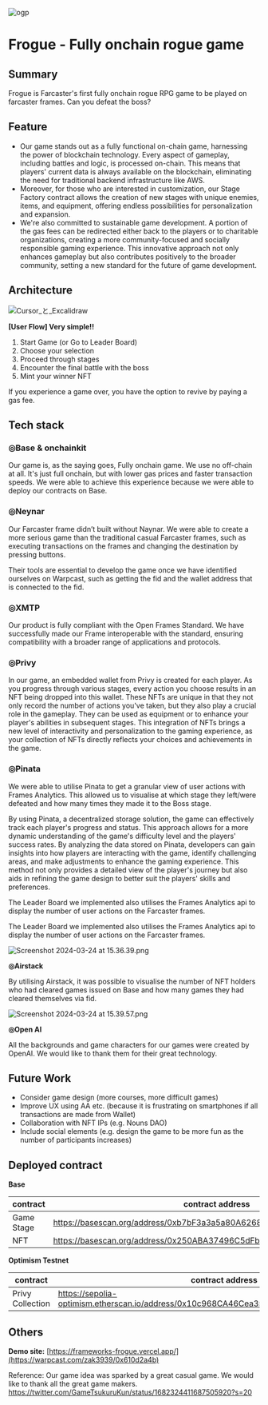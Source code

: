 ![ogp](https://github.com/libdefi/Frameworks-Frouge/assets/8872443/b4d76673-141e-4590-984c-0238e13f0e90)

# Frogue - Fully onchain rogue game

## Summary
Frogue is Farcaster's first fully onchain rogue RPG game to be played on farcaster frames. Can you defeat the boss?

## Feature

- Our game stands out as a fully functional on-chain game, harnessing the power of blockchain technology. Every aspect of gameplay, including battles and logic, is processed on-chain. This means that players' current data is always available on the blockchain, eliminating the need for traditional backend infrastructure like AWS.
- Moreover, for those who are interested in customization, our Stage Factory contract allows the creation of new stages with unique enemies, items, and equipment, offering endless possibilities for personalization and expansion.
- We're also committed to sustainable game development. A portion of the gas fees can be redirected either back to the players or to charitable organizations, creating a more community-focused and socially responsible gaming experience. This innovative approach not only enhances gameplay but also contributes positively to the broader community, setting a new standard for the future of game development.


## Architecture
![Cursor_と_Excalidraw](https://github.com/libdefi/Frameworks-Frouge/assets/8872443/b7cecb5a-2806-4337-ae89-1e2747d15138)


**[User Flow] Very simple!!**

1. Start Game (or Go to Leader Board)
2. Choose your selection
3. Proceed through stages
4. Encounter the final battle with the boss
5. Mint your winner NFT

If you experience a game over, you have the option to revive by paying a gas fee.


## Tech stack

### **◎Base & onchainkit**

Our game is, as the saying goes, Fully onchain game. We use no off-chain at all. It's just full onchain, but with lower gas prices and faster transaction speeds. We were able to achieve this experience because we were able to deploy our contracts on Base.

### **◎Neynar**

Our Farcaster frame didn’t built without Naynar. We were able to create a more serious game than the traditional casual Farcaster frames, such as executing transactions on the frames and changing the destination by pressing buttons.

Their tools are essential to develop the game once we have identified ourselves on Warpcast, such as getting the fid and the wallet address that is connected to the fid.

### **◎XMTP** 

Our product is fully compliant with the Open Frames Standard. We have successfully made our Frame interoperable with the standard, ensuring compatibility with a broader range of applications and protocols.

### **◎Privy** 

In our game, an embedded wallet from Privy is created for each player. As you progress through various stages, every action you choose results in an NFT being dropped into this wallet. These NFTs are unique in that they not only record the number of actions you've taken, but they also play a crucial role in the gameplay. They can be used as equipment or to enhance your player's abilities in subsequent stages. This integration of NFTs brings a new level of interactivity and personalization to the gaming experience, as your collection of NFTs directly reflects your choices and achievements in the game.

### **◎Pinata** 

We were able to utilise Pinata to get a granular view of user actions with Frames Analytics. This allowed us to visualise at which stage they left/were defeated and how many times they made it to the Boss stage.

By using Pinata, a decentralized storage solution, the game can effectively track each player's progress and status. This approach allows for a more dynamic understanding of the game's difficulty level and the players' success rates. By analyzing the data stored on Pinata, developers can gain insights into how players are interacting with the game, identify challenging areas, and make adjustments to enhance the gaming experience. This method not only provides a detailed view of the player's journey but also aids in refining the game design to better suit the players' skills and preferences.

The Leader Board we implemented also utilises the Frames Analytics api to display the number of user actions on the Farcaster frames.

The Leader Board we implemented also utilises the Frames Analytics api to display the number of user actions on the Farcaster frames.

![Screenshot 2024-03-24 at 15.36.39.png](https://prod-files-secure.s3.us-west-2.amazonaws.com/1b829b05-f823-43d7-98de-c14a53029a61/a7159ac5-5558-4945-b523-0c145b714152/Screenshot_2024-03-24_at_15.36.39.png)


**◎Airstack** 

By utilising Airstack, it was possible to visualise the number of NFT holders who had cleared games issued on Base and how many games they had cleared themselves via fid.

![Screenshot 2024-03-24 at 15.39.57.png](https://prod-files-secure.s3.us-west-2.amazonaws.com/1b829b05-f823-43d7-98de-c14a53029a61/d7a7ea78-60df-4cd4-8b71-3c5b1b667311/Screenshot_2024-03-24_at_15.39.57.png)

**◎Open AI**

All the backgrounds and game characters for our games were created by OpenAI. We would like to thank them for their great technology.



## Future Work
- Consider game design (more courses, more difficult games)
- Improve UX using AA etc. (because it is frustrating on smartphones if all transactions are made from Wallet)
- Collaboration with NFT IPs (e.g. Nouns DAO)
- Include social elements (e.g. design the game to be more fun as the number of participants increases)

## Deployed contract

**Base**

| contract | contract address |
| --- | --- |
| Game Stage | https://basescan.org/address/0xb7bF3a3a5a80A62680da65c545f74A47A2CB373E |
| NFT | https://basescan.org/address/0x250ABA37496C5dFb2AE3D75176f98c9cbB0394E3 |

**Optimism Testnet**

| contract | contract address |
| --- | --- |
| Privy Collection | https://sepolia-optimism.etherscan.io/address/0x10c968CA46Cea35b94D752f5654219B5254cDE4a |

## Others

**Demo site:** [https://frameworks-frogue.vercel.app/](https://warpcast.com/zak3939/0x610d2a4b)

Reference:
Our game idea was sparked by a great casual game. We would like to thank all the great game makers.
https://twitter.com/GameTsukuruKun/status/1682324411687505920?s=20

